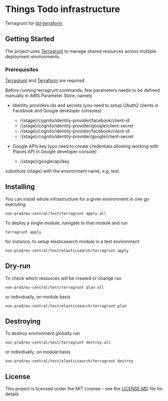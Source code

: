# Things Todo infrastructure

Terragrunt for [ttd-terraform](https://github.com/mjedrasz/ttd-terraform)

## Getting Started

The project uses [Terragrunt](https://github.com/gruntwork-io/terragrunt) to manage shared resources across multiple deployment environments.

### Prerequisites

[Terragrunt](https://github.com/gruntwork-io/terragrunt) and [Terraform](https://www.terraform.io/) are required. 

Before running terragrunt commands, few parameters needs to be defined manually in AWS Parameter Store, namely

* Identity providers ids and secrets (you need to setup OAuth2 clients in Facebook and Google developer consoles)
  * /{stage}/cognito/identity-provider/facebook/client-id
  * /{stage}/cognito/identity-provider/google/client-secret
  * /{stage}/cognito/identity-provider/facebook/client-id
  * /{stage}/cognito/identity-provider/google/client-secret

* Google APIs key (you need to create credentials allowing working with Places API in Google developer console) 
  * /{stage}/google/api/key

substitute {stage} with the environment name, e.g. test.

## Installing

You can install whole infrastructure for a given environment in one go executing 

```
non-prod/eu-central/test/terragrunt apply-all
```

To deploy a single module, navigate to that module and run

```
terragrunt apply
```

for instance, to setup elasticsearch module in a test environment
```
non-prod/eu-central/test/elasticsearch/terragrunt apply
```

## Dry-run

To check which resources will be created or change run
```
non-prod/eu-central/test/terragrunt plan-all
```

or individually, on module basis
```
non-prod/eu-central/test/elasticsearch/terragrunt plan
```

## Destroying

To destroy environment globally run
```
non-prod/eu-central/test/terragrunt destroy-all
```

or individually, on module basis
```
non-prod/eu-central/test/elasticsearch/terragrunt destroy
```

## License

This project is licensed under the MIT License - see the [LICENSE.MD](LICENSE.MD) file for details

